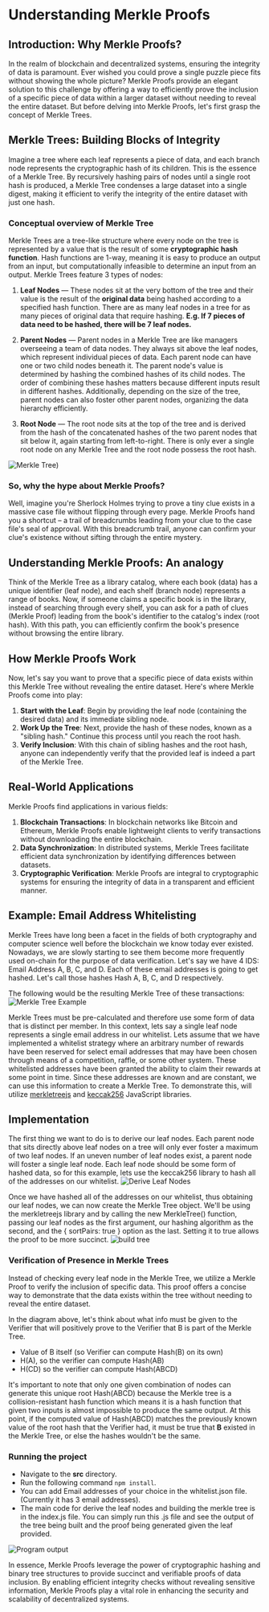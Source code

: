 # **Understanding Merkle Proofs**

## **Introduction: Why Merkle Proofs?**

In the realm of blockchain and decentralized systems, ensuring the integrity of data is paramount. Ever wished you could prove a single puzzle piece fits without showing the whole picture? Merkle Proofs provide an elegant solution to this challenge by offering a way to efficiently prove the inclusion of a specific piece of data within a larger dataset without needing to reveal the entire dataset. But before delving into Merkle Proofs, let's first grasp the concept of Merkle Trees.

## **Merkle Trees: Building Blocks of Integrity**

Imagine a tree where each leaf represents a piece of data, and each branch node represents the cryptographic hash of its children. This is the essence of a Merkle Tree. By recursively hashing pairs of nodes until a single root hash is produced, a Merkle Tree condenses a large dataset into a single digest, making it efficient to verify the integrity of the entire dataset with just one hash. 

### Conceptual overview of Merkle Tree
Merkle Trees are a tree-like structure where every node on the tree is represented by a value that is the result of some **cryptographic hash function**. Hash functions are 1-way, meaning it is easy to produce an output from an input, but computationally infeasible to determine an input from an output. Merkle Trees feature 3 types of nodes:

1. **Leaf Nodes** — These nodes sit at the very bottom of the tree and their value is the result of the **original data** being hashed according to a specified hash function. There are as many leaf nodes in a tree for as many pieces of original data that require hashing. **E.g. If 7 pieces of data need to be hashed, there will be 7 leaf nodes.**

2. **Parent Nodes** — Parent nodes in a Merkle Tree are like managers overseeing a team of data nodes. They always sit above the leaf nodes, which represent individual pieces of data. Each parent node can have one or two child nodes beneath it. The parent node's value is determined by hashing the combined hashes of its child nodes. The order of combining these hashes matters because different inputs result in different hashes. Additionally, depending on the size of the tree, parent nodes can also foster other parent nodes, organizing the data hierarchy efficiently.

3. **Root Node** — The root node sits at the top of the tree and is derived from the hash of the concatenated hashes of the two parent nodes that sit below it, again starting from left-to-right. There is only ever a single root node on any Merkle Tree and the root node possess the root hash.

![Merkle Tree](https://github.com/laishawadhwa/Merkle-Proofs-101/blob/main/images/merkleTree.png))

### So, why the hype about Merkle Proofs? 
Well, imagine you're Sherlock Holmes trying to prove a tiny clue exists in a massive case file without flipping through every page. Merkle Proofs hand you a shortcut – a trail of breadcrumbs leading from your clue to the case file's seal of approval. With this breadcrumb trail, anyone can confirm your clue's existence without sifting through the entire mystery.

## **Understanding Merkle Proofs: An analogy**

Think of the Merkle Tree as a library catalog, where each book (data) has a unique identifier (leaf node), and each shelf (branch node) represents a range of books. Now, if someone claims a specific book is in the library, instead of searching through every shelf, you can ask for a path of clues (Merkle Proof) leading from the book's identifier to the catalog's index (root hash). With this path, you can efficiently confirm the book's presence without browsing the entire library.

## **How Merkle Proofs Work**

Now, let's say you want to prove that a specific piece of data exists within this Merkle Tree without revealing the entire dataset. Here's where Merkle Proofs come into play:

1. **Start with the Leaf**: Begin by providing the leaf node (containing the desired data) and its immediate sibling node.
2. **Work Up the Tree**: Next, provide the hash of these nodes, known as a "sibling hash." Continue this process until you reach the root hash.
3. **Verify Inclusion**: With this chain of sibling hashes and the root hash, anyone can independently verify that the provided leaf is indeed a part of the Merkle Tree.


## **Real-World Applications**

Merkle Proofs find applications in various fields:

1. **Blockchain Transactions**: In blockchain networks like Bitcoin and Ethereum, Merkle Proofs enable lightweight clients to verify transactions without downloading the entire blockchain.
2. **Data Synchronization**: In distributed systems, Merkle Trees facilitate efficient data synchronization by identifying differences between datasets.
3. **Cryptographic Verification**: Merkle Proofs are integral to cryptographic systems for ensuring the integrity of data in a transparent and efficient manner.

## **Example: Email Address Whitelisting**
Merkle Trees have long been a facet in the fields of both cryptography and computer science well before the blockchain we know today ever existed. Nowadays, we are slowly starting to see them become more frequently used on-chain for the purpose of data verification. Let's say we have 4 IDS: Email Address A, B, C, and D. Each of these email addresses is going to get hashed. Let's call those hashes Hash A, B, C, and D respectively.

The following would be the resulting Merkle Tree of these transactions:
![Merkle Tree Example](images/merkletreeeg.png)

Merkle Trees must be pre-calculated and therefore use some form of data that is distinct per member. In this context, lets say a single leaf node represents a single email address in our whitelist. Lets assume that we have implemented a whitelist strategy where an arbitrary number of rewards have been reserved for select email addresses that may have been chosen through means of a competition, raffle, or some other system. These whitelisted addresses have been granted the ability to claim their rewards at some point in time. Since these addresses are known and are constant, we can use this information to create a Merkle Tree. To demonstrate this, will utilize [merkletreejs](https://www.npmjs.com/package/merkletreejs) and [keccak256](https://www.npmjs.com/package/keccak256) JavaScript libraries.

## **Implementation**
The first thing we want to do is to derive our leaf nodes. Each parent node that sits directly above leaf nodes on a tree will only ever foster a maximum of two leaf nodes. If an uneven number of leaf nodes exist, a parent node will foster a single leaf node. Each leaf node should be some form of hashed data, so for this example, lets use the keccak256 library to hash all of the addresses on our whitelist.
![Derive Leaf Nodes](images/deriveleafnodes.png)

Once we have hashed all of the addresses on our whitelist, thus obtaining our leaf nodes, we can now create the Merkle Tree object. We'll be using the merkletreejs library and by calling the new MerkleTree() function, passing our leaf nodes as the first argument, our hashing algorithm as the second, and the { sortPairs: true } option as the last. Setting it to true allows the proof to be more succinct.
![build tree](images/getTree.png)

### Verification of Presence in Merkle Trees
Instead of checking every leaf node in the Merkle Tree, we utilize a Merkle Proof to verify the inclusion of specific data. This proof offers a concise way to demonstrate that the data exists within the tree without needing to reveal the entire dataset.

In the diagram above, let's think about what info must be given to the Verifier that will positively prove to the Verifier that B is part of the Merkle Tree.
- Value of B itself (so Verifier can compute Hash(B) on its own)
- H(A), so the verifier can compute Hash(AB)
- H(CD) so the verifier can compute Hash(ABCD)
  
It's important to note that only one given combination of nodes can generate this unique root Hash(ABCD) because the Merkle tree is a collision-resistant hash function which means it is a hash function that given two inputs is almost impossible to produce the same output. At this point, if the computed value of Hash(ABCD) matches the previously known value of the root hash that the Verifier had, it must be true that **B** existed in the Merkle Tree, or else the hashes wouldn't be the same.

### Running the project
- Navigate to the **src** directory.
- Run the following command ``` npm install ```.
- You can add Email addresses of your choice in the whitelist.json file. (Currently it has 3 email addresses).
- The main code for derive the leaf nodes and building the merkle tree is in the index.js file. You can simply run this .js file and see the output of the tree being built and the proof being generated given the leaf provided.

![Program output](images/progoutput.png)

In essence, Merkle Proofs leverage the power of cryptographic hashing and binary tree structures to provide succinct and verifiable proofs of data inclusion. By enabling efficient integrity checks without revealing sensitive information, Merkle Proofs play a vital role in enhancing the security and scalability of decentralized systems.
